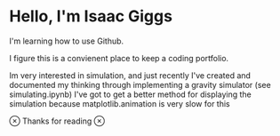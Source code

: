 # Hello, I'm Isaac Giggs

I'm learning how to use Github.

I figure this is a convienent place to keep a coding portfolio.

Im very interested in simulation, and just recently I've created and documented my thinking through implementing a gravity simulator (see simulating.ipynb)
I've got to get a better method for displaying the simulation because matplotlib.animation is very slow for this 

⊗ Thanks for reading ⊗